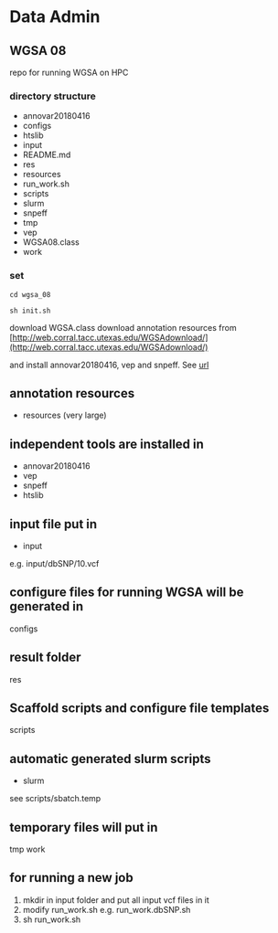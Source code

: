 # Data Admin



## WGSA 08
repo for running WGSA on HPC

### directory structure

* annovar20180416
* configs
* htslib
* input
* README.md
* res
* resources
* run_work.sh
* scripts
* slurm
* snpeff
* tmp
* vep
* WGSA08.class
* work

### set

`cd wgsa_08`

`sh init.sh`

download WGSA.class
download annotation resources 
from [http://web.corral.tacc.utexas.edu/WGSAdownload/](http://web.corral.tacc.utexas.edu/WGSAdownload/)

and install annovar20180416, vep and snpeff. See [url](https://sites.google.com/site/jpopgen/wgsa/setting-up-wgsa-linux)

## annotation resources

* resources (very large)

## independent tools are installed in 

* annovar20180416
* vep
* snpeff
* htslib

## input file put in 

* input

e.g. input/dbSNP/10.vcf

## configure files for running WGSA will be generated in

configs

## result folder

res

## Scaffold scripts and configure file templates

scripts

## automatic generated slurm scripts

* slurm

see scripts/sbatch.temp

## temporary files will put in 
tmp
work


## for running a new job

1. mkdir in input folder and put all input vcf files in it
2. modify run_work.sh e.g. run_work.dbSNP.sh
3. sh run_work.sh
